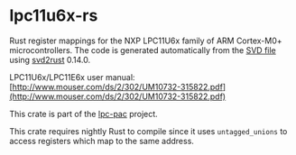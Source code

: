 # lpc11u6x-rs

Rust register mappings for the NXP LPC11U6x family of ARM Cortex-M0+
microcontrollers. The code is generated automatically from the [SVD
file](https://community.nxp.com/servlet/JiveServlet/downloadBody/334624-102-1-275615/LPC11U6x+SVD+file.zip)
using [svd2rust](https://crates.io/crates/svd2rust) 0.14.0.

LPC11U6x/LPC11E6x user manual: [http://www.mouser.com/ds/2/302/UM10732-315822.pdf](http://www.mouser.com/ds/2/302/UM10732-315822.pdf)

This crate is part of the [lpc-pac](https://github.com/lpc-rs/lpc-pac/)
project.

This crate requires nightly Rust to compile since it uses `untagged_unions` to
access registers which map to the same address.
